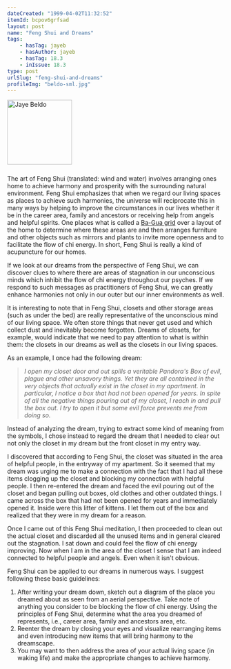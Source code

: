 ```yaml
---
dateCreated: "1999-04-02T11:32:52"
itemId: bcpov6grfsad
layout: post
name: "Feng Shui and Dreams"
tags:
    - hasTag: jayeb
    - hasAuthor: jayeb
    - hasTag: 18.3
    - inIssue: 18.3
type: post
urlSlug: "feng-shui-and-dreams"
profileImg: "beldo-sml.jpg"
---
```


<img src="../images/beldo-sml.jpg" style="margin-bottom: 10px; width: 150px;" alt="Jaye Beldo">

The art of Feng Shui (translated: wind and water) involves arranging ones home to achieve harmony and prosperity with the surrounding natural environment. Feng Shui emphasizes that when we regard our living spaces as places to achieve such harmonies, the universe will reciprocate this in many ways by helping to improve the circumstances in our lives whether it be in the career area, family and ancestors or receiving help from angels and helpful spirits. One places what is called a [Ba-Gua grid](https://www.mindbodygreen.com/articles/how-to-use-a-feng-shui-bagua-map) over a layout of the home to determine where these areas are and then arranges furniture and other objects such as mirrors and plants to invite more openness and to facilitate the flow of chi energy. In short, Feng Shui is really a kind of acupuncture for our homes.

If we look at our dreams from the perspective of Feng Shui, we can discover clues to where there are areas of stagnation in our unconscious minds which inhibit the flow of chi energy throughout our psyches. If we respond to such messages as practitioners of Feng Shui, we can greatly enhance harmonies not only in our outer but our inner environments as well.

It is interesting to note that in Feng Shui, closets and other storage areas (such as under the bed) are really representative of the unconscious mind of our living space. We often store things that never get used and which collect dust and inevitably become forgotten. Dreams of closets, for example, would indicate that we need to pay attention to what is within them: the closets in our dreams as well as the closets in our living spaces.

As an example, I once had the following dream:

> _I open my closet door and out spills a veritable Pandora's Box of evil, plague and other unsavory things. Yet they are all contained in the very objects that actually exist in the closet in my apartment. In particular, I notice a box that had not been opened for years. In spite of all the negative things pouring out of my closet, I reach in and pull the box out. I try to open it but some evil force prevents me from doing so._

Instead of analyzing the dream, trying to extract some kind of meaning from the symbols, I chose instead to regard the dream that I needed to clear out not only the closet in my dream but the front closet in my entry way.

I discovered that according to Feng Shui, the closet was situated in the area of helpful people, in the entryway of my apartment. So it seemed that my dream was urging me to make a connection with the fact that I had all these items clogging up the closet and blocking my connection with helpful people. I then re-entered the dream and faced the evil pouring out of the closet and began pulling out boxes, old clothes and other outdated things. I came across the box that had not been opened for years and immediately opened it. Inside were this litter of kittens. I let them out of the box and realized that they were in my dream for a reason.

Once I came out of this Feng Shui meditation, I then proceeded to clean out the actual closet and discarded all the unused items and in general cleared out the stagnation. I sat down and could feel the flow of chi energy improving. Now when I am in the area of the closet I sense that I am indeed connected to helpful people and angels. Even when it isn't obvious.

Feng Shui can be applied to our dreams in numerous ways. I suggest following these basic guidelines:

1. After writing your dream down, sketch out a diagram of the place you dreamed about as seen from an aerial perspective. Take note of anything you consider to be blocking the flow of chi energy. Using the principles of Feng Shui, determine what the area you dreamed of represents, i.e., career area, family and ancestors area, etc.
2. Reenter the dream by closing your eyes and visualize rearranging items and even introducing new items that will bring harmony to the dreamscape.
3. You may want to then address the area of your actual living space (in waking life) and make the appropriate changes to achieve harmony.
